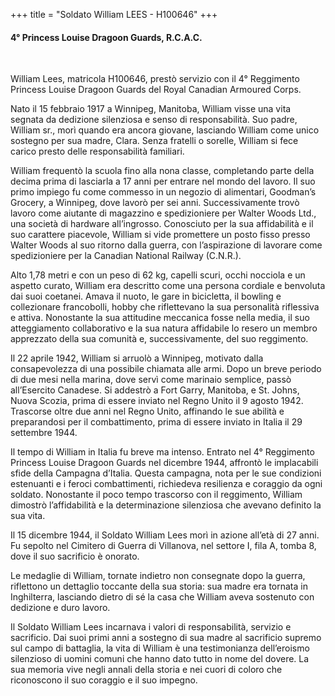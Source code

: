 +++
title = "Soldato William LEES - H100646"
+++

#### 4° Princess Louise Dragoon Guards, R.C.A.C.
<br>


William Lees, matricola H100646, prestò servizio con il 4° Reggimento Princess Louise Dragoon Guards del Royal Canadian Armoured Corps.

Nato il 15 febbraio 1917 a Winnipeg, Manitoba, William visse una vita segnata da dedizione silenziosa e senso di responsabilità. Suo padre, William sr., morì quando era ancora giovane, lasciando William come unico sostegno per sua madre, Clara. Senza fratelli o sorelle, William si fece carico presto delle responsabilità familiari.

William frequentò la scuola fino alla nona classe, completando parte della decima prima di lasciarla a 17 anni per entrare nel mondo del lavoro. Il suo primo impiego fu come commesso in un negozio di alimentari, Goodman’s Grocery, a Winnipeg, dove lavorò per sei anni. Successivamente trovò lavoro come aiutante di magazzino e spedizioniere per Walter Woods Ltd., una società di hardware all’ingrosso. Conosciuto per la sua affidabilità e il suo carattere piacevole, William si vide promettere un posto fisso presso Walter Woods al suo ritorno dalla guerra, con l’aspirazione di lavorare come spedizioniere per la Canadian National Railway (C.N.R.).

Alto 1,78 metri e con un peso di 62 kg, capelli scuri, occhi nocciola e un aspetto curato, William era descritto come una persona cordiale e benvoluta dai suoi coetanei. Amava il nuoto, le gare in bicicletta, il bowling e collezionare francobolli, hobby che riflettevano la sua personalità riflessiva e attiva. Nonostante la sua attitudine meccanica fosse nella media, il suo atteggiamento collaborativo e la sua natura affidabile lo resero un membro apprezzato della sua comunità e, successivamente, del suo reggimento.

Il 22 aprile 1942, William si arruolò a Winnipeg, motivato dalla consapevolezza di una possibile chiamata alle armi. Dopo un breve periodo di due mesi nella marina, dove servì come marinaio semplice, passò all’Esercito Canadese. Si addestrò a Fort Garry, Manitoba, e St. Johns, Nuova Scozia, prima di essere inviato nel Regno Unito il 9 agosto 1942. Trascorse oltre due anni nel Regno Unito, affinando le sue abilità e preparandosi per il combattimento, prima di essere inviato in Italia il 29 settembre 1944.

Il tempo di William in Italia fu breve ma intenso. Entrato nel 4° Reggimento Princess Louise Dragoon Guards nel dicembre 1944, affrontò le implacabili sfide della Campagna d’Italia. Questa campagna, nota per le sue condizioni estenuanti e i feroci combattimenti, richiedeva resilienza e coraggio da ogni soldato. Nonostante il poco tempo trascorso con il reggimento, William dimostrò l’affidabilità e la determinazione silenziosa che avevano definito la sua vita.

Il 15 dicembre 1944, il Soldato William Lees morì in azione all’età di 27 anni. Fu sepolto nel Cimitero di Guerra di Villanova, nel settore I, fila A, tomba 8, dove il suo sacrificio è onorato.

Le medaglie di William, tornate indietro non consegnate dopo la guerra, riflettono un dettaglio toccante della sua storia: sua madre era tornata in Inghilterra, lasciando dietro di sé la casa che William aveva sostenuto con dedizione e duro lavoro.

Il Soldato William Lees incarnava i valori di responsabilità, servizio e sacrificio. 
Dai suoi primi anni a sostegno di sua madre al sacrificio supremo sul campo di battaglia, la vita di William è una testimonianza dell’eroismo silenzioso di uomini comuni che hanno dato tutto in nome del dovere. 
La sua memoria vive negli annali della storia e nei cuori di coloro che riconoscono il suo coraggio e il suo impegno.

